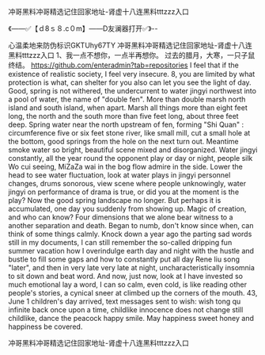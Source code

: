 冲哥黑料冲哥精选记住回家地址-肾虚十八连黑料tttzzz入口

《——✅【ｄ8ｓ８.c０m】——D友澜器打开✅》--

心温柔地来防伪标识GKTUhy67TY
冲哥黑料冲哥精选记住回家地址-肾虚十八连黑料tttzzz入口	1、我一点不想你，一点半再想你。
过去的腊月，大寒，一只子鼠终结。
https://github.com/enteradmin?tab=repositories
I feel that if the existence of realistic society, I feel very insecure.
8, you are limited by what protection is what, can shelter for you also can let you see the light of day.
Good, spring is not withered, the undercurrent to water jingyi northwest into a pool of water, the name of "double fen".
More than double marsh north island and south island, when apart.
Marsh all things more than eight feet long, the north and the south more than five feet long, about three feet deep.
Spring water near the north upstream of fen, forming "Shi Quan" : circumference five or six feet stone river, like small mill, cut a small hole at the bottom, good springs from the hole on the next turn out.
Meantime smoke water so bright, beautiful scene mixed and disorganized.
Water jingyi constantly, all the year round the opponent play or day or night, people silk Wo cui seeing, MiZaZa wai in the bog flow admire in the side.
Lower the head to see water fluctuation, look at water plays in jingyi personnel changes, drums sonorous, view scene where people unknowingly, water jingyi on performance of drama is true, or did you at the moment is the play?
Now the good spring landscape no longer.
But perhaps it is accumulated, one day you suddenly from showing up.
Magic of creation, and who can know?
Four dimensions that we alone bear witness to a another separation and death.
Began to numb, don't know since when, can think of some things calmly.
Knock down a year ago the parting sad words still in my documents, I can still remember the so-called dripping fun summer vacation how I overindulge earth day and night with the hustle and bustle to fill some gaps and how to constantly put all day Rene liu song "later", and then in very late very late at night, uncharacteristically insomnia to sit down and beat word.
And now, just now, look at I have invested so much emotional lay a word, I can so calm, even cold, is like reading other people's stories, a cynical sneer at climbed up the corners of the mouth.
43, June 1 children's day arrived, text messages sent to wish: wish tong qu infinite back once upon a time, childlike innocence does not change still childlike, dance the peacock happy smile.
May happiness sweet honey and happiness be covered.




冲哥黑料冲哥精选记住回家地址-肾虚十八连黑料tttzzz入口
